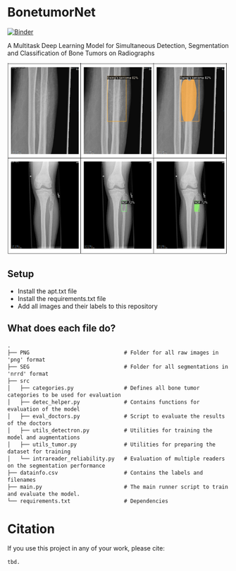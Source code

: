 # BonetumorNet
[![Binder](https://mybinder.org/badge_logo.svg)](https://mybinder.org/v2/gh/NikonPic/bonetumorseg/master?urlpath=voila%2Frender%2F01_segmenter.ipynb)



A Multitask Deep Learning Model for Simultaneous Detection, Segmentation and Classification of Bone Tumors on Radiographs

 <img src="results\segmentation.PNG" alt="Drawing" style="width: 500px;">


## Setup

* Install the apt.txt file
* Install the requirements.txt file
* Add all images and their labels to this repository


## What does each file do? 

    .     
    ├── PNG                              # Folder for all raw images in 'png' format
    ├── SEG                              # Folder for all segmentations in 'nrrd' format     
    ├── src                     
    │   ├── categories.py                # Defines all bone tumor categories to be used for evaluation 
    │   ├── detec_helper.py              # Contains functions for evaluation of the model
    │   ├── eval_doctors.py              # Script to evaluate the results of the doctors
    │   ├── utils_detectron.py           # Utilities for training the model and augmentations
    │   ├── utils_tumor.py               # Utilities for preparing the dataset for training
    │   └── intrareader_reliability.py   # Evaluation of multiple readers on the segmentation performance
    ├── datainfo.csv                     # Contains the labels and filenames
    ├── main.py                          # The main runner script to train and evaluate the model.
    └── requirements.txt                 # Dependencies

# Citation

If you use this project in any of your work, please cite:

```
tbd.
```